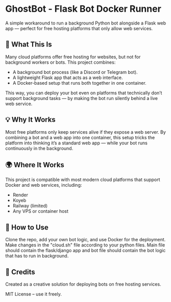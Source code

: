 # GhostBot - Flask Bot Docker Runner

A simple workaround to run a background Python bot alongside a Flask web app — perfect for free hosting platforms that only allow web services.

## 🌟 What This Is

Many cloud platforms offer free hosting for websites, but not for background workers or bots. This project combines:

- A background bot process (like a Discord or Telegram bot).
- A lightweight Flask app that acts as a web interface.
- A Docker-based setup that runs both together in one container.

This way, you can deploy your bot even on platforms that technically don’t support background tasks — by making the bot run silently behind a live web service.

## 💡 Why It Works

Most free platforms only keep services alive if they expose a web server. By combining a bot and a web app into one container, this setup tricks the platform into thinking it’s a standard web app — while your bot runs continuously in the background.

## 🌍 Where It Works

This project is compatible with most modern cloud platforms that support Docker and web services, including:

- Render
- Koyeb
- Railway (limited)
- Any VPS or container host

## 🔗 How to Use

Clone the repo, add your own bot logic, and use Docker for the deployment.
Make changes in the "cloud.sh" file according to your python files.
Main file should contain the flask/django app and bot file should contain the bot logic that has to run in background.

## 🧠 Credits

Created as a creative solution for deploying bots on free hosting services.

MIT License – use it freely.
